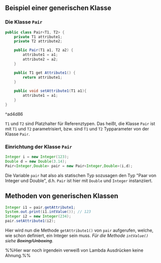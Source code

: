 ## Beispiel einer generischen Klasse
### Die Klasse `Pair`
```java
public class Pair<T1, T2> {
	private T1 attribute1;
	private T2 attribute2;

	public Pair(T1 a1, T2 a2) {
		attribute1 = a1;
		attribute2 = a2;
	}

	public T1 get Attribute1() {
		return attribute1;
	}
	
	public void setAttribute1(T1 a1){
		attribute1 = a1;
	}
}
```

^ad4d86

`T1` und `T2` sind Platzhalter für Referenztypen. Das heißt, die Klasse `Pair` ist mit `T1` und `T2` parametrisiert, bzw. sind `T1` und `T2` Typparameter von der Klasse `Pair`.
### Einrichtung der Klasse `Pair`
```java
Integer i = new Integer(123);
Double d = new Double(3.14);
Pair<Integer,Double> pair = new Pair<Integer,Double>(i,d);
```
Die Variable `pair` hat also als statischen Typ sozusagen den Typ "Paar von Integer und Double", d.h. `Pair` ist hier mit `Double` und `Integer` instanziiert.
## Methoden von generischen Klassen
```java
Integer i1 = pair.getAttribute1;
System.out.print(i1.intValue()); // 123
Integer i2 = new Integer(234);
pair.setAttribute1(i2);
```
Hier wird nun die Methode `getAttribute1()` von `pair` aufgerufen, welche, wie schon definiert, ein Integer sein muss. *Für die Methode `intValue()` siehe ~~Boxing/Unboxing~~.*

%%Hier war noch irgendein verweiß von Lambda Ausdrücken keine Ahnung.%%
